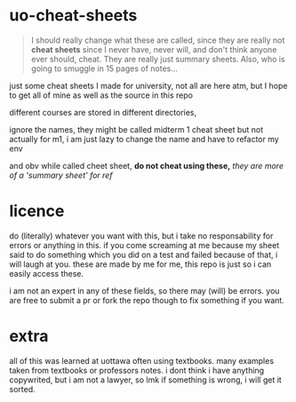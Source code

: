 # uo-cheat-sheets

> I should really change what these are called, since they are really not **cheat sheets** since I never have, never will, and don't think anyone ever should, cheat. They are really just summary sheets. Also, who is going to smuggle in 15 pages of notes... 

just some cheat sheets I made for university, not all are here atm, but I hope to get all of mine as well as the source in this repo

different courses are stored in different directories,

ignore the names, they might be called midterm 1 cheat sheet but not actually for m1, i am just lazy to change the name and have to refactor my env

and obv while called cheet sheet, **do not cheat using these,** *they are more of a 'summary sheet' for ref*

# licence

do (literally) whatever you want with this, but i take no responsability for errors or anything in this. if you come screaming at me because my sheet said to do something which you did on a test and failed because of that, i will laugh at you. these are made by me for me, this repo is just so i can easily access these.

i am not an expert in any of these fields, so there may (will) be errors. you are free to submit a pr or fork the repo though to fix something if you want. 

# extra

all of this was learned at uottawa often using textbooks. many examples taken from textbooks or professors notes. i dont think i have anything copywrited, but i am not a lawyer, so lmk if something is wrong, i will get it sorted.

